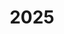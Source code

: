 ---
title: '2025'
excerpt: ''
deprecated: false
hidden: false
metadata:
  title: ''
  description: ''
  robots: index
next:
  description: ''
---